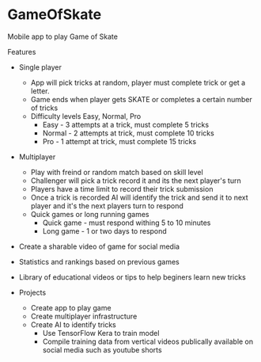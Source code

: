 # GameOfSkate
Mobile app to play Game of Skate

Features
- Single player
  - App will pick tricks at random, player must complete trick or get a letter.
  - Game ends when player gets SKATE or completes a certain number of tricks
  - Difficulty levels Easy, Normal, Pro
    - Easy -  3 attempts at a trick, must complete 5 tricks
    - Normal -  2 attempts at trick, must complete 10 tricks
    - Pro - 1 attempt at trick, must complete 15 tricks
- Multiplayer
  - Play with freind or random match based on skill level
  - Challenger will pick a trick record it and its the next player's turn
  - Players have a time limit to record their trick submission
  - Once a trick is recorded AI will identify the trick and send it to next player and it's the next players turn to respond
  - Quick games or long running games
    - Quick game - must respond withing 5 to 10 minutes
    - Long game - 1 or two days to respond
  
- Create a sharable video of game for social media
- Statistics and rankings based on previous games
- Library of educational videos or tips to help beginers learn new tricks

- Projects
  - Create app to play game
  - Create multiplayer infrastructure
  - Create AI to identify tricks
    - Use TensorFlow Kera to train model
    - Compile training data from vertical videos publically available on social media such as youtube shorts
